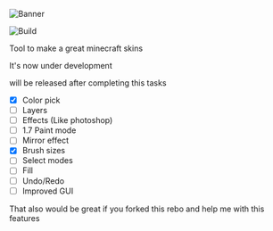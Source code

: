![Banner](http://s22.postimg.org/u464888ox/Banner.png)

![Build](https://ci.appveyor.com/api/projects/status/github/Kareemmax/Minecraft-Skiner?svg=true)

Tool to make a great minecraft skins

It's now under development

will be released  after completing this tasks

- [X] Color pick
- [ ] Layers
- [ ] Effects (Like photoshop)
- [ ] 1.7 Paint mode
- [ ] Mirror effect
- [X] Brush sizes
- [ ] Select modes
- [ ] Fill
- [ ] Undo/Redo
- [ ] Improved GUI

That also would be great if you forked this rebo and help me with this features

